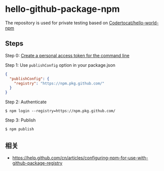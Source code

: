 # hello-github-package-npm

The repository is used for private testing based on [Codertocat/hello-world-npm](https://github.com/Codertocat/hello-world-npm)

## Steps
Step 0: [Create a personal access token for the command line](https://help.github.com/en/articles/creating-a-personal-access-token-for-the-command-line)

Step 1: Use `publishConfig` option in your package.json
```json
{
  "publishConfig": { 
    "registry": "https://npm.pkg.github.com/"
  }
}
```

Step 2: Authenticate
```shell
$ npm login --registry=https://npm.pkg.github.com/
```

Step 3: Publish
```shell
$ npm publish
```

## 相关
* https://help.github.com/cn/articles/configuring-npm-for-use-with-github-package-registry

